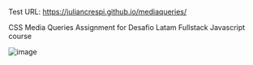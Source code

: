 Test URL: https://juliancrespi.github.io/mediaqueries/

CSS Media Queries Assignment for Desafio Latam Fullstack Javascript course



![image](/assets/img/Clase2CssGrid.jpg)
